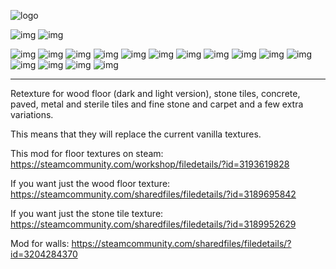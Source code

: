 ![logo](https://purpleorangegames.com/JustFloorTiles/SteamImages/JustFloorTiles.png)

![img](https://purpleorangegames.com/JustFloorTiles/SteamImages/TemplateScreenshotJustFloorTilesWith.png)
![img](https://purpleorangegames.com/JustFloorTiles/SteamImages/TemplateScreenshotJustFloorTilesWithout.png)

![img](https://purpleorangegames.com/JustFloorTiles/SteamImages/TemplateWoodFloor.png)
![img](https://purpleorangegames.com/JustFloorTiles/SteamImages/TemplateWoodFloorLight.png)
![img](https://purpleorangegames.com/JustFloorTiles/SteamImages/TemplateConcreteTile.png)
![img](https://purpleorangegames.com/JustFloorTiles/SteamImages/TemplatePavedTile.png)
![img](https://purpleorangegames.com/JustFloorTiles/SteamImages/TemplateSteelTile.png)
![img](https://purpleorangegames.com/JustFloorTiles/SteamImages/TemplateGoldTile.png)
![img](https://purpleorangegames.com/JustFloorTiles/SteamImages/TemplateSilverTile.png)
![img](https://purpleorangegames.com/JustFloorTiles/SteamImages/TemplateSterileTile.png)
![img](https://purpleorangegames.com/JustFloorTiles/SteamImages/TemplateStoneTile.png)
![img](https://purpleorangegames.com/JustFloorTiles/SteamImages/TemplateFineStoneTile.png)
![img](https://purpleorangegames.com/JustFloorTiles/SteamImages/TemplateFineStoneTileSpecial.png)
![img](https://purpleorangegames.com/JustFloorTiles/SteamImages/TemplateFineCarpetTile.png)
![img](https://purpleorangegames.com/JustFloorTiles/SteamImages/TemplateFineCarpetTileSpecial.png)
![img](https://purpleorangegames.com/JustFloorTiles/SteamImages/TemplateFineCarpetTileLineHorizontal.png)
![img](https://purpleorangegames.com/JustFloorTiles/SteamImages/TemplateFineCarpetTileLineVertical.png)

---

Retexture for wood floor (dark and light version), stone tiles, concrete, paved, metal and sterile tiles and fine stone and carpet and a few extra variations.

This means that they will replace the current vanilla textures.


This mod for floor textures on steam: https://steamcommunity.com/workshop/filedetails/?id=3193619828

If you want just the wood floor texture:
https://steamcommunity.com/sharedfiles/filedetails/?id=3189695842

If you want just the stone tile texture:
https://steamcommunity.com/sharedfiles/filedetails/?id=3189952629

Mod for walls: https://steamcommunity.com/sharedfiles/filedetails/?id=3204284370
